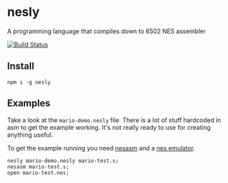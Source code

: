 nesly
=====

A programming language that compiles down to 6502 NES assembler

[![Build Status](https://travis-ci.org/emkay/nesly.png?branch=master)](https://travis-ci.org/emkay/nesly)

## Install
`npm i -g nesly`

## Examples
Take a look at the `mario-demo.nesly` file. There is a lot of stuff hardcoded in asm to get the example working. It's not really ready to use for creating anything useful.

To get the example running you need [nesasm](http://www.nespowerpak.com/nesasm/) and a [nes emulator](https://duckduckgo.com/?q=nes+emulator).

```
nesly mario-demo.nesly mario-test.s;
nesasm mario-test.s;
open mario-test.nes;
```

